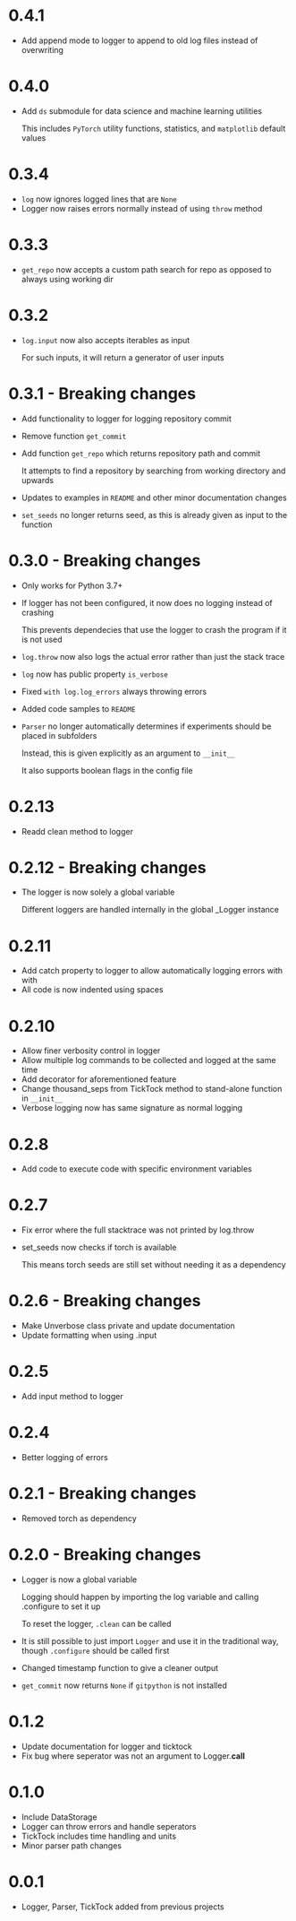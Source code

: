 # 0.4.1

- Add append mode to logger to append to old log files instead of overwriting

# 0.4.0

- Add `ds` submodule for data science and machine learning utilities

  This includes `PyTorch` utility functions, statistics, and `matplotlib` default values

# 0.3.4

- `log` now ignores logged lines that are `None`
- Logger now raises errors normally instead of using `throw` method

# 0.3.3

- `get_repo` now accepts a custom path search for repo as opposed to always using working dir

# 0.3.2

- `log.input` now also accepts iterables as input

  For such inputs, it will return a generator of user inputs

# 0.3.1 - Breaking changes

- Add functionality to logger for logging repository commit
- Remove function `get_commit`
- Add function `get_repo` which returns repository path and commit

  It attempts to find a repository by searching from working directory and upwards
- Updates to examples in `README` and other minor documentation changes
- `set_seeds` no longer returns seed, as this is already given as input to the function

# 0.3.0 - Breaking changes

- Only works for Python 3.7+

- If logger has not been configured, it now does no logging instead of crashing

  This prevents dependecies that use the logger to crash the program if it is not used
- `log.throw` now also logs the actual error rather than just the stack trace
- `log` now has public property `is_verbose`
- Fixed `with log.log_errors` always throwing errors
- Added code samples to `README`
- `Parser` no longer automatically determines if experiments should be placed in subfolders

  Instead, this is given explicitly as an argument to `__init__`

  It also supports boolean flags in the config file

# 0.2.13

- Readd clean method to logger

# 0.2.12 - Breaking changes

- The logger is now solely a global variable

  Different loggers are handled internally in the global _Logger instance

# 0.2.11

- Add catch property to logger to allow automatically logging errors with with
- All code is now indented using spaces

# 0.2.10

- Allow finer verbosity control in logger
- Allow multiple log commands to be collected and logged at the same time
- Add decorator for aforementioned feature
- Change thousand_seps from TickTock method to stand-alone function in `__init__`
- Verbose logging now has same signature as normal logging

# 0.2.8

- Add code to execute code with specific environment variables

# 0.2.7

- Fix error where the full stacktrace was not printed by log.throw
- set_seeds now checks if torch is available

  This means torch seeds are still set without needing it as a dependency

# 0.2.6 - Breaking changes

- Make Unverbose class private and update documentation
- Update formatting when using .input

# 0.2.5

- Add input method to logger

# 0.2.4

- Better logging of errors

# 0.2.1 - Breaking changes

- Removed torch as dependency

# 0.2.0 - Breaking changes

- Logger is now a global variable

  Logging should happen by importing the log variable and calling .configure to set it up

  To reset the logger, `.clean` can be called
- It is still possible to just import `Logger` and use it in the traditional way, though `.configure` should be called first
- Changed timestamp function to give a cleaner output
- `get_commit` now returns `None` if `gitpython` is not installed

# 0.1.2

- Update documentation for logger and ticktock
- Fix bug where seperator was not an argument to Logger.__call__

# 0.1.0

- Include DataStorage
- Logger can throw errors and handle seperators
- TickTock includes time handling and units
- Minor parser path changes

# 0.0.1

- Logger, Parser, TickTock added from previous projects
